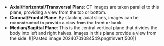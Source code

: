 - **Axial/Horizontal/Transversal Plane**: CT images are taken parallel to this plane, providing a view from the top or bottom.
- **Coronal/Frontal Plane**: By stacking axial slices, images can be reconstructed to provide a view from the front or back.
- **Median/Sagittal Plane**: This is the central vertical plane that divides the body into left and right halves. Images in this plane provide a view from the side.
![[Pasted image 20240709084549.png#invert|500]]
